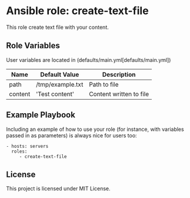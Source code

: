 Ansible role: create-text-file
=========

This role create text file with your content.

Role Variables
--------------

User variables are located in (defaults/main.yml[defaults/main.yml])

| Name | Default Value | Description |
|------|---------------|-------------|
| path | /tmp/example.txt | Path to file |
| content | 'Test content' | Content written to file |

Example Playbook
----------------

Including an example of how to use your role (for instance, with variables passed in as parameters) is always nice for users too:

    - hosts: servers
      roles:
         - create-text-file

License
-------

This project is licensed under MIT License.


